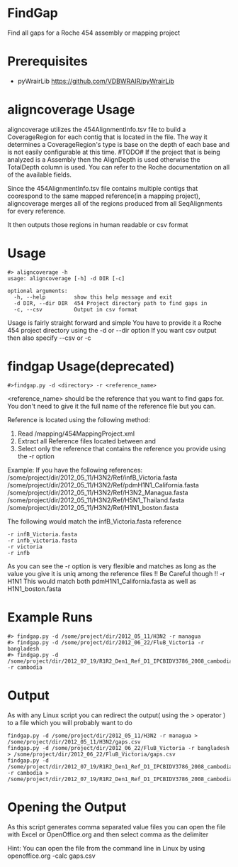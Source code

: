 FindGap
=======
Find all gaps for a Roche 454 assembly or mapping project

Prerequisites
=============
- pyWrairLib
https://github.com/VDBWRAIR/pyWrairLib

aligncoverage Usage
===================

aligncoverage utilizes the 454AlignmentInfo.tsv file to build a CoverageRegion for each contig that is located in the file.
The way it determines a CoverageRegion's type is base on the depth of each base and is not easily configurable at this time. #TODO#
If the project that is being analyzed is a Assembly then the AlignDepth is used otherwise the TotalDepth column is used. You can refer to the Roche documentation on all
of the available fields.

Since the 454AlignmentInfo.tsv file contains multiple contigs that coorespond to the same mapped reference(in a mapping project), aligncoverage merges all of the regions
produced from all SeqAlignments for every reference.

It then outputs those regions in human readable or csv format

Usage
=====
```
#> aligncoverage -h
usage: aligncoverage [-h] -d DIR [-c]

optional arguments:
  -h, --help         show this help message and exit
  -d DIR, --dir DIR  454 Project directory path to find gaps in
  -c, --csv          Output in csv format
```

Usage is fairly straight forward and simple
You have to provide it a Roche 454 project directory using the -d  or --dir option
If you want csv output then also specify --csv or -c


findgap Usage(deprecated)
=============
```
#>findgap.py -d <directory> -r <reference_name>
```

<reference_name> should be the reference that you want to find gaps for.
You don't need to give it the full name of the reference file but you can.

Reference is located using the following method:
1. Read <midkey sample directory>/mapping/454MappingProject.xml
2. Extract all Reference files located between <ReferenceFiles> and </ReferenceFiles>
3. Select only the reference that contains the reference you provide using the -r option

Example:
If you have the following references:
/some/project/dir/2012_05_11/H3N2/Ref/infB_Victoria.fasta
/some/project/dir/2012_05_11/H3N2/Ref/pdmH1N1_California.fasta
/some/project/dir/2012_05_11/H3N2/Ref/H3N2_Managua.fasta
/some/project/dir/2012_05_11/H3N2/Ref/H5N1_Thailand.fasta
/some/project/dir/2012_05_11/H3N2/Ref/H1N1_boston.fasta

The following would match the infB_Victoria.fasta reference
```
-r infB_Victoria.fasta
-r infb_victoria.fasta
-r victoria
-r infb
```

As you can see the -r option is very flexible and matches as long as the value you give it is uniq among the
reference files
!! Be Careful though !!
-r H1N1
This would match both pdmH1N1_California.fasta as well as H1N1_boston.fasta

Example Runs
============
```
#> findgap.py -d /some/project/dir/2012_05_11/H3N2 -r managua
#> findgap.py -d /some/project/dir/2012_06_22/FluB_Victoria -r bangladesh
#> findgap.py -d /some/project/dir/2012_07_19/R1R2_Den1_Ref_D1_IPCBIDV3786_2008_cambodia -r cambodia
```

Output
======
As with any Linux script you can redirect the output( using the > operator ) to a file which you will probably want to do
```
findgap.py -d /some/project/dir/2012_05_11/H3N2 -r managua > /some/project/dir/2012_05_11/H3N2/gaps.csv
findgap.py -d /some/project/dir/2012_06_22/FluB_Victoria -r bangladesh > /some/project/dir/2012_06_22/FluB_Victoria/gaps.csv
findgap.py -d /some/project/dir/2012_07_19/R1R2_Den1_Ref_D1_IPCBIDV3786_2008_cambodia -r cambodia > /some/project/dir/2012_07_19/R1R2_Den1_Ref_D1_IPCBIDV3786_2008_cambodia/gaps.csv
```

Opening the Output
==================
As this script generates comma separated value files you can open the file with Excel or OpenOffice.org and then select comma as the delimiter

Hint: You can open the file from the command line in Linux by using openoffice.org -calc gaps.csv

